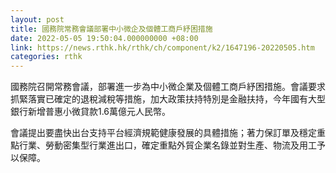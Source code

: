 ```yaml
---
layout: post
title: 國務院常務會議部署中小微企及個體工商戶紓困措施
date: 2022-05-05 19:50:04.000000000 +08:00
link: https://news.rthk.hk/rthk/ch/component/k2/1647196-20220505.htm
categories: rthk
---
```


國務院召開常務會議，部署進一步為中小微企業及個體工商戶紓困措施。會議要求抓緊落實已確定的退稅減稅等措施，加大政策扶持特別是金融扶持，今年國有大型銀行新增普惠小微貸款1.6萬億元人民幣。

會議提出要盡快出台支持平台經濟規範健康發展的具體措施；著力保訂單及穩定重點行業、勞動密集型行業進出口，確定重點外貿企業名錄並對生產、物流及用工予以保障。
